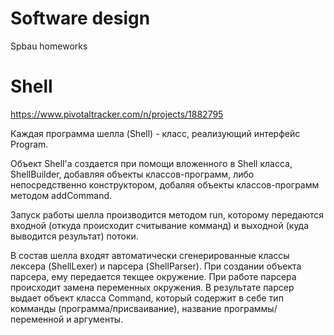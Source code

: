 # Software design
Spbau homeworks


# Shell
https://www.pivotaltracker.com/n/projects/1882795

Каждая программа шелла (Shell) - класс, реализующий интерфейс Program.

Объект Shell'a создается при помощи вложенного в Shell класса, ShellBuilder, добавляя объекты классов-программ, либо непосредственно конструктором, добаляя объекты классов-программ методом addCommand.

Запуск работы шелла производится методом run, которому передаются входной (откуда происходит считывание комманд) и выходной (куда выводится результат) потоки.

В состав шелла входят автоматически сгенерированные классы лексера (ShellLexer)  и парсера (ShellParser). При создании объекта парсера, ему передается текщее окружение. При работе парсера происходит замена переменных окружения. В результате парсер выдает объект класса Command, который содержит в себе тип комманды (программа/присваивание), название программы/переменной и аргументы.
